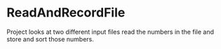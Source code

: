 # ReadAndRecordFile
Project looks at two different input files read the numbers in the file and store and sort those numbers.
